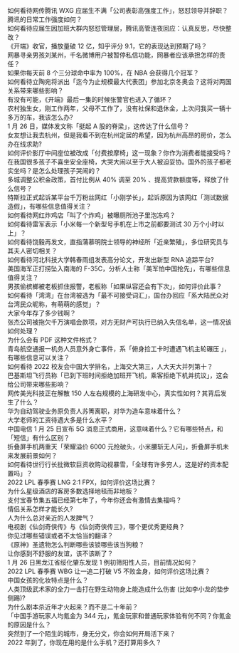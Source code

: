 如何看待网传腾讯 WXG 应届生不满「公司表彰高强度工作」，怒怼领导并辞职？腾讯的日常工作强度如何？  
如何看待应届生因加班大群内怒怼管理层，腾讯高管连夜回应：认真反思，尽快整改？  
《开端》收官，播放量破 12 亿，知乎评分 9.1，它的表现达到预期了吗？  
网暴寻亲男孩刘某州，千名微博用户被暂停私信功能，网暴者应该承担怎样的责任？  
如果你每天前 8 个三分球命中率为 100%，在 NBA 会获得几个冠军？  
如何看待立陶宛将派出「迄今为止规模最大代表团」参加北京冬奥会？这将对两国关系带来哪些影响？  
有没有可能，《开端》最后一集的时候张警官也进入了循环？  
农村独生女，刚工作两年，父母不工作了，没有社保和退休金，上次问我买一辆十多万的车，我该怎么办?  
1 月 26 日，媒体发文称「挺起 A 股的脊梁」，这传达了什么信号？  
女友想让我去杭州，但是我看不到在杭州定居的希望，因为杭州高昂的房价，怎么办在线求助?  
如何评价影厅中间座位被改成「付费按摩椅」这一现象？你作为消费者能接受吗？  
在我国很多孩子不喜坐安全座椅，大哭大闹以至于大人被迫妥协。国外的孩子都老实坐吗？是怎么处理孩子哭闹的？  
多城调整公积金政策，首付比例从 40% 调至 20% 、提高贷款额度等，释放了什么信号？  
特斯拉正式起诉某平台千万粉丝网红「小刚学长」，起诉原因为该网红「测试数据造假」，有哪些信息值得关注？  
如何看待网红炸鸡店「叫了个炸鸡」被曝厕所池子里泡冻鸡？  
如何看待雷军表示「小米每一个新型号手机在上市之前都要测试 30 万个小时以上」？  
如何看待饶毅再发文，直指蒲慕明院士领导的神经所「近亲繁殖」，多位研究员与其夫人密切相关？  
如何看待河北科技大学韩春雨组发表高分论文，开发出新型 RNA 追踪平台?  
美国海军正打捞坠入南海的 F-35C，分析人士称「美军怕中国抢先」，有哪些信息值得关注？  
男孩偷槟榔被老板抓住报警，老板称「如果纵容还会有下次」，如何评价此事？  
如何看待「湾湾」在台湾被选为「最不可接受词汇」，国台办回应「系大陆民众对台湾民众昵称，有萌萌的感觉」？  
大家今年存了多少钱啊？  
张杰公司被拖欠千万演唱会款项，对方无财产可执行已纳入失信名单，这一情况该如何处理？  
为什么会有 PDF 这种文件格式？  
青岛航空通报一机务人员意外身亡事件，系「俯身捡工卡时遭遇飞机主轮碾压 」，有哪些信息可以关注？  
如何看待 2022 校友会中国大学排名，上海交大第三，人大天大并列第十？  
巴基斯坦飞行员称「已到下班时间拒绝加班开飞机，乘客拒绝下机并抗议」，这会给公司带来哪些影响？  
网传美光科技正在解散 150 人左右规模的上海研发中心，真实性如何？其背后发生了什么？  
华为自动驾驶业务原负责人苏箐离职，对华为造车意味着什么？  
大学老师的工资待遇大多是什么水平？  
中国电信 1 月 25 日宣布 5G 消息正式商用，这意味着什么？它有哪些特点，和「短信」有什么区别？  
折叠屏手机两重天「荣耀溢价 6000 元抢破头，小米腰斩无人问」，折叠屏手机未来发展前景如何？  
如何看待世行行长批微软巨资收购动视暴雪，「全球有许多穷人，这是好的资本配置吗」？  
2022 LPL 春季赛 LNG 2:1 FPX，如何评价这场比赛？  
为什么星级酒店的客房多数选择地毯而非地板？  
支付宝春节集五福已经第七年了，今年你还会有激情去集福吗？  
情侣关系怎样才能长久?  
人为什么总对亲近的人发脾气？  
电视剧《仙剑奇侠传》与《仙剑奇侠传三》，哪个更优秀更经典？  
你见过哪些错误或者不太恰当的翻译？  
《原神》圣遗物怎么判断哪些该锁哪些该当狗粮？  
让你感到不舒服的友谊，该不该断了？  
1 月 26 日黑龙江省绥化肇东发现 1 例初筛阳性人员，目前情况如何？  
2022 LPL 春季赛 WBG 让一追二打破 V5 不败金身，如何评价这场比赛？  
中国女孩的化妆特点是什么？  
人类顶级武术家的全力一击打在野生动物身上能造成什么伤害 (比如李小龙的垫步侧踢)?  
为什么剧本杀近年才火起来？而不是二十年前？  
「中国手游玩家人均氪金为 344 元」，氪金玩家和普通玩家体验有何不同？你氪金的原因是什么？  
突然到了一个陌生的城市，身无分文，你会如何开局活下来？  
2022 年到了，你现在用的是什么手机？还打算用多久？  
